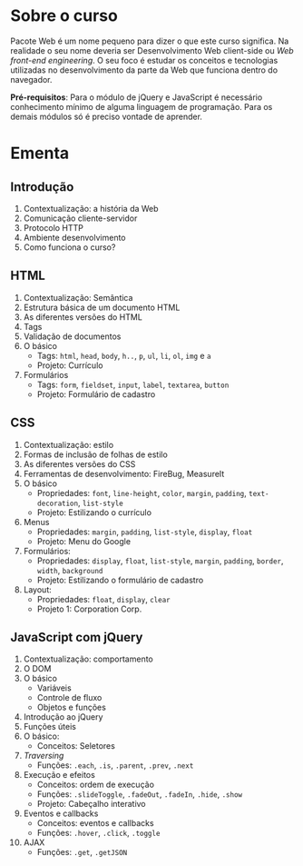 # Sobre o curso
Pacote Web é um nome pequeno para dizer o que este curso significa. Na realidade o seu nome deveria ser Desenvolvimento Web client-side ou *Web front-end engineering*. O seu foco é estudar os conceitos e tecnologias utilizadas no desenvolvimento da parte da Web que funciona dentro do navegador.

**Pré-requisitos**: Para o módulo de jQuery e JavaScript é necessário conhecimento mínimo de alguma linguagem de programação. Para os demais módulos só é preciso vontade de aprender.

# Ementa

## Introdução
1. Contextualização: a história da Web
2. Comunicação cliente-servidor
3. Protocolo HTTP
4. Ambiente desenvolvimento
5. Como funciona o curso?

## HTML
1. Contextualização: Semântica
2. Estrutura básica de um documento HTML
3. As diferentes versões do HTML
4. Tags
5. Validação de documentos
6. O básico
    - Tags: ``html``, ``head``, ``body``, ``h..``, ``p``, ``ul``, ``li``, ``ol``, ``img`` e ``a``
    - Projeto: Currículo
7. Formulários
    - Tags: ``form``, ``fieldset``, ``input``, ``label``, ``textarea``, ``button``
    - Projeto: Formulário de cadastro

## CSS
1. Contextualização: estilo
2. Formas de inclusão de folhas de estilo
3. As diferentes versões do CSS
4. Ferramentas de desenvolvimento: FireBug, MeasureIt
5. O básico
    - Propriedades: ``font``, ``line-height``, ``color``, ``margin``, ``padding``, ``text-decoration``, ``list-style``
    - Projeto: Estilizando o currículo
6. Menus
    - Propriedades: ``margin``, ``padding``, ``list-style``, ``display``, ``float``
    - Projeto: Menu do Google
7. Formulários:
    - Propriedades: ``display``, ``float``, ``list-style``, ``margin``, ``padding``, ``border``, ``width``, ``background``
    - Projeto: Estilizando o formulário de cadastro
8. Layout:
    - Propriedades: ``float``, ``display``, ``clear``
    - Projeto 1: Corporation Corp.

## JavaScript com jQuery
1. Contextualização: comportamento
2. O DOM
3. O básico
    - Variáveis
    - Controle de fluxo
    - Objetos e funções
4. Introdução ao jQuery
5. Funções úteis
6. O básico:
    - Conceitos: Seletores
7. *Traversing*
    - Funções: ``.each``, ``.is``, ``.parent``, ``.prev``, ``.next``
7. Execução e efeitos
    - Conceitos: ordem de execução
    - Funções: ``.slideToggle``, ``.fadeOut``, ``.fadeIn``, ``.hide``, ``.show``
    - Projeto: Cabeçalho interativo
8. Eventos e callbacks
    - Conceitos: eventos e callbacks
    - Funções: ``.hover``, ``.click``, ``.toggle``
9. AJAX
    - Funções: ``.get``, ``.getJSON``

